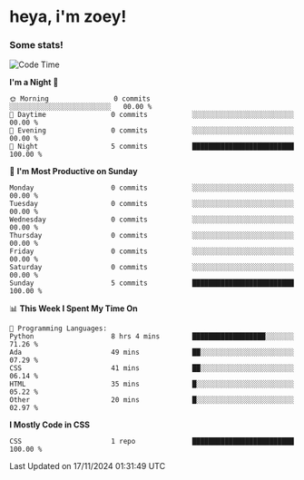<h1>heya, i'm zoey!</h1>

### Some stats!
<!--START_SECTION:waka-->
![Code Time](http://img.shields.io/badge/Code%20Time-84%20hrs%2029%20mins-blue)

**I'm a Night 🦉** 

```text
🌞 Morning                0 commits           ░░░░░░░░░░░░░░░░░░░░░░░░░   00.00 % 
🌆 Daytime                0 commits           ░░░░░░░░░░░░░░░░░░░░░░░░░   00.00 % 
🌃 Evening                0 commits           ░░░░░░░░░░░░░░░░░░░░░░░░░   00.00 % 
🌙 Night                  5 commits           █████████████████████████   100.00 % 
```
📅 **I'm Most Productive on Sunday** 

```text
Monday                   0 commits           ░░░░░░░░░░░░░░░░░░░░░░░░░   00.00 % 
Tuesday                  0 commits           ░░░░░░░░░░░░░░░░░░░░░░░░░   00.00 % 
Wednesday                0 commits           ░░░░░░░░░░░░░░░░░░░░░░░░░   00.00 % 
Thursday                 0 commits           ░░░░░░░░░░░░░░░░░░░░░░░░░   00.00 % 
Friday                   0 commits           ░░░░░░░░░░░░░░░░░░░░░░░░░   00.00 % 
Saturday                 0 commits           ░░░░░░░░░░░░░░░░░░░░░░░░░   00.00 % 
Sunday                   5 commits           █████████████████████████   100.00 % 
```


📊 **This Week I Spent My Time On** 

```text
💬 Programming Languages: 
Python                   8 hrs 4 mins        ██████████████████░░░░░░░   71.26 % 
Ada                      49 mins             ██░░░░░░░░░░░░░░░░░░░░░░░   07.29 % 
CSS                      41 mins             ██░░░░░░░░░░░░░░░░░░░░░░░   06.14 % 
HTML                     35 mins             █░░░░░░░░░░░░░░░░░░░░░░░░   05.22 % 
Other                    20 mins             █░░░░░░░░░░░░░░░░░░░░░░░░   02.97 % 
```

**I Mostly Code in CSS** 

```text
CSS                      1 repo              █████████████████████████   100.00 % 
```




 Last Updated on 17/11/2024 01:31:49 UTC
<!--END_SECTION:waka-->
